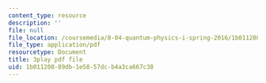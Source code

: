 ```yaml
---
content_type: resource
description: ''
file: null
file_location: /coursemedia/8-04-quantum-physics-i-spring-2016/1b01120889db1e5857dcb4a3ca667c38_VY-_xLxHQbA.pdf
file_type: application/pdf
resourcetype: Document
title: 3play pdf file
uid: 1b011208-89db-1e58-57dc-b4a3ca667c38
---
```


